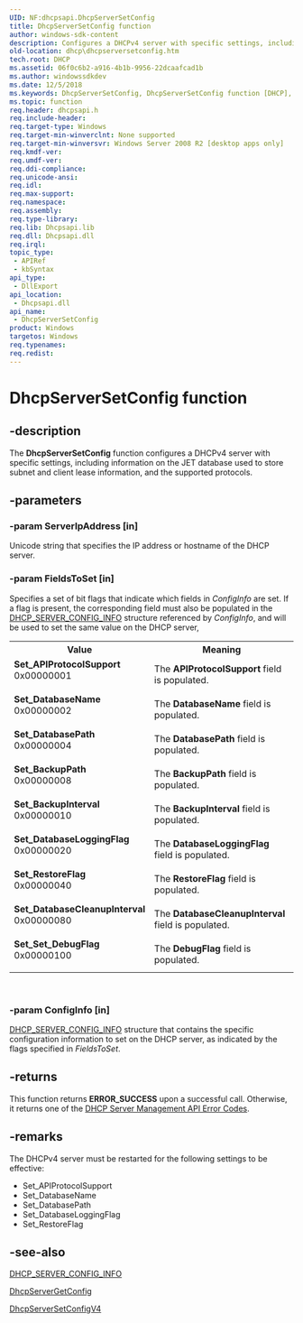 ```yaml
---
UID: NF:dhcpsapi.DhcpServerSetConfig
title: DhcpServerSetConfig function
author: windows-sdk-content
description: Configures a DHCPv4 server with specific settings, including information on the JET database used to store subnet and client lease information, and the supported protocols.
old-location: dhcp\dhcpserversetconfig.htm
tech.root: DHCP
ms.assetid: 06f0c6b2-a916-4b1b-9956-22dcaafcad1b
ms.author: windowssdkdev
ms.date: 12/5/2018
ms.keywords: DhcpServerSetConfig, DhcpServerSetConfig function [DHCP], Set_APIProtocolSupport, Set_BackupInterval, Set_BackupPath, Set_DatabaseCleanupInterval, Set_DatabaseLoggingFlag, Set_DatabaseName, Set_DatabasePath, Set_RestoreFlag, Set_Set_DebugFlag, dhcp.dhcpserversetconfig, dhcpsapi/DhcpServerSetConfig
ms.topic: function
req.header: dhcpsapi.h
req.include-header: 
req.target-type: Windows
req.target-min-winverclnt: None supported
req.target-min-winversvr: Windows Server 2008 R2 [desktop apps only]
req.kmdf-ver: 
req.umdf-ver: 
req.ddi-compliance: 
req.unicode-ansi: 
req.idl: 
req.max-support: 
req.namespace: 
req.assembly: 
req.type-library: 
req.lib: Dhcpsapi.lib
req.dll: Dhcpsapi.dll
req.irql: 
topic_type:
 - APIRef
 - kbSyntax
api_type:
 - DllExport
api_location:
 - Dhcpsapi.dll
api_name:
 - DhcpServerSetConfig
product: Windows
targetos: Windows
req.typenames: 
req.redist: 
---
```


# DhcpServerSetConfig function


## -description


The <b>DhcpServerSetConfig</b> function configures a DHCPv4 server with specific settings, including information on the JET database used to store subnet and client lease information, and the supported protocols.


## -parameters




### -param ServerIpAddress [in]

Unicode string that specifies the IP address or hostname of the DHCP server.


### -param FieldsToSet [in]

Specifies a set of bit flags that indicate which fields in <i>ConfigInfo</i> are set. If a flag is present, the corresponding field must also be populated in the <a href="https://msdn.microsoft.com/3c7226fd-703c-4981-b82b-180b4070d671">DHCP_SERVER_CONFIG_INFO</a> structure referenced by <i>ConfigInfo</i>, and will be used to set the same value on the DHCP server,

<table>
<tr>
<th>Value</th>
<th>Meaning</th>
</tr>
<tr>
<td width="40%"><a id="Set_APIProtocolSupport"></a><a id="set_apiprotocolsupport"></a><a id="SET_APIPROTOCOLSUPPORT"></a><dl>
<dt><b>Set_APIProtocolSupport</b></dt>
<dt>0x00000001</dt>
</dl>
</td>
<td width="60%">
The <b>APIProtocolSupport</b> field is populated.

</td>
</tr>
<tr>
<td width="40%"><a id="Set_DatabaseName"></a><a id="set_databasename"></a><a id="SET_DATABASENAME"></a><dl>
<dt><b>Set_DatabaseName</b></dt>
<dt>0x00000002</dt>
</dl>
</td>
<td width="60%">
The <b>DatabaseName</b> field is populated.

</td>
</tr>
<tr>
<td width="40%"><a id="Set_DatabasePath"></a><a id="set_databasepath"></a><a id="SET_DATABASEPATH"></a><dl>
<dt><b>Set_DatabasePath</b></dt>
<dt>0x00000004</dt>
</dl>
</td>
<td width="60%">
The <b>DatabasePath</b> field is populated.

</td>
</tr>
<tr>
<td width="40%"><a id="Set_BackupPath"></a><a id="set_backuppath"></a><a id="SET_BACKUPPATH"></a><dl>
<dt><b>Set_BackupPath</b></dt>
<dt>0x00000008</dt>
</dl>
</td>
<td width="60%">
The <b>BackupPath</b> field is populated.

</td>
</tr>
<tr>
<td width="40%"><a id="Set_BackupInterval"></a><a id="set_backupinterval"></a><a id="SET_BACKUPINTERVAL"></a><dl>
<dt><b>Set_BackupInterval</b></dt>
<dt>0x00000010</dt>
</dl>
</td>
<td width="60%">
The <b>BackupInterval</b> field is populated.

</td>
</tr>
<tr>
<td width="40%"><a id="Set_DatabaseLoggingFlag"></a><a id="set_databaseloggingflag"></a><a id="SET_DATABASELOGGINGFLAG"></a><dl>
<dt><b>Set_DatabaseLoggingFlag</b></dt>
<dt>0x00000020</dt>
</dl>
</td>
<td width="60%">
The <b>DatabaseLoggingFlag</b> field is populated.

</td>
</tr>
<tr>
<td width="40%"><a id="Set_RestoreFlag"></a><a id="set_restoreflag"></a><a id="SET_RESTOREFLAG"></a><dl>
<dt><b>Set_RestoreFlag</b></dt>
<dt>0x00000040</dt>
</dl>
</td>
<td width="60%">
The <b>RestoreFlag</b> field is populated.

</td>
</tr>
<tr>
<td width="40%"><a id="Set_DatabaseCleanupInterval"></a><a id="set_databasecleanupinterval"></a><a id="SET_DATABASECLEANUPINTERVAL"></a><dl>
<dt><b>Set_DatabaseCleanupInterval</b></dt>
<dt>0x00000080</dt>
</dl>
</td>
<td width="60%">
The <b>DatabaseCleanupInterval</b> field is populated.

</td>
</tr>
<tr>
<td width="40%"><a id="Set_Set_DebugFlag"></a><a id="set_set_debugflag"></a><a id="SET_SET_DEBUGFLAG"></a><dl>
<dt><b>Set_Set_DebugFlag</b></dt>
<dt>0x00000100</dt>
</dl>
</td>
<td width="60%">
The <b>DebugFlag</b> field is populated.

</td>
</tr>
</table>
 


### -param ConfigInfo [in]


<a href="https://msdn.microsoft.com/3c7226fd-703c-4981-b82b-180b4070d671">DHCP_SERVER_CONFIG_INFO</a> structure that contains the specific configuration information to set on the DHCP server, as indicated by the flags specified in <i>FieldsToSet</i>.


## -returns



This function returns <b>ERROR_SUCCESS</b> upon a successful call. Otherwise, it returns one of the <a href="https://msdn.microsoft.com/6370313f-d7db-4ff1-b0e0-7fa47474facb">DHCP Server Management API Error Codes</a>.




## -remarks



The DHCPv4 server must be restarted for the following settings to be effective:<ul>
<li>Set_APIProtocolSupport</li>
<li>Set_DatabaseName</li>
<li>Set_DatabasePath</li>
<li>Set_DatabaseLoggingFlag</li>
<li>Set_RestoreFlag</li>
</ul>





## -see-also




<a href="https://msdn.microsoft.com/3c7226fd-703c-4981-b82b-180b4070d671">DHCP_SERVER_CONFIG_INFO</a>



<a href="https://msdn.microsoft.com/79fa7f78-35ae-4f40-bf3d-3c8f6f323776">DhcpServerGetConfig</a>



<a href="https://msdn.microsoft.com/b2d74c43-5c17-4988-be70-fa152e7f848a">DhcpServerSetConfigV4</a>
 

 

